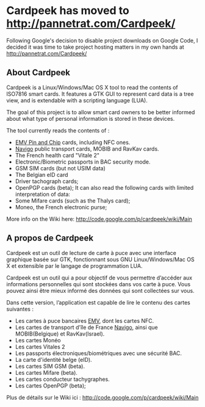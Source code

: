 # Cardpeek has moved to http://pannetrat.com/Cardpeek/ #

Following Google's decision to disable project downloads on Google Code, I decided it was time to take project hosting matters in my own hands at http://pannetrat.com/Cardpeek/

## About Cardpeek ##
Cardpeek is a Linux/Windows/Mac OS X tool to read the contents of ISO7816 smart cards. It features a GTK GUI to represent card data is a tree view, and is extendable with a scripting language (LUA).

The goal of this project is to allow smart card owners to be better informed about what type of personal information is stored in these devices.

The tool currently reads the contents of :
  * [EMV Pin and Chip](http://code.google.com/p/cardpeek/wiki/emv) cards, including NFC ones.
  * [Navigo](http://code.google.com/p/cardpeek/wiki/Navigo) public transport cards, MOBIB and RavKav cards.
  * The French health card "Vitale 2"
  * Electronic/Biometric passports in BAC security mode.
  * GSM SIM cards (but not USIM data)
  * The Belgian eID card
  * Driver tachograph cards;
  * OpenPGP cards (beta);
It can also read the following cards with limited interpretation of data:
  * Some Mifare cards (such as the Thalys card);
  * Moneo, the French electronic purse;


More info on the Wiki here: http://code.google.com/p/cardpeek/wiki/Main

## A propos de Cardpeek ##
Cardpeek est un outil de lecture de carte à puce avec une interface graphique basée sur GTK, fonctionnant sous GNU Linux/Windows/Mac OS X et extensible par le langage de programmation LUA.

Cardpeek est un outil qui a pour objectif de vous permettre d’accéder aux informations personnelles qui sont stockées dans vos carte à puce. Vous pouvez ainsi être mieux informé des données qui sont collectées sur vous.

Dans cette version, l’application est capable de lire le contenu des cartes suivantes :
  * Les cartes à puce bancaires [EMV](http://code.google.com/p/cardpeek/wiki/emv_FR), dont les cartes NFC.
  * Les cartes de transport d'île de France [Navigo](http://code.google.com/p/cardpeek/wiki/Navigo_FR), ainsi que MOBIB(Belgique) et RavKav(Israel).
  * Les cartes Monéo
  * Les cartes Vitales 2
  * Les passports électroniques/biométriques avec une sécurité BAC.
  * La carte d'identité belge (eID).
  * Les cartes SIM GSM (beta).
  * Les cartes Mifare (beta).
  * Les cartes conducteur tachygraphes.
  * Les cartes OpenPGP (beta);

Plus de détails sur le Wiki ici : http://code.google.com/p/cardpeek/wiki/Main